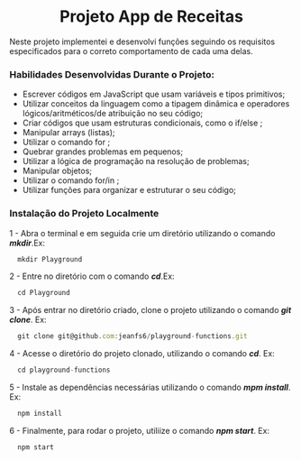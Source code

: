 <h1 align="center">Projeto App de Receitas</h1>

Neste projeto implementei e desenvolvi funções seguindo os requisitos especificados para o correto comportamento de cada uma delas.


### Habilidades Desenvolvidas Durante o Projeto:

- Escrever códigos em JavaScript que usam variáveis e tipos primitivos;
- Utilizar conceitos da linguagem como a tipagem dinâmica e operadores lógicos/aritméticos/de atribuição no seu código;
- Criar códigos que usam estruturas condicionais, como o if/else ;
- Manipular arrays (listas);
- Utilizar o comando for ;
- Quebrar grandes problemas em pequenos;
- Utilizar a lógica de programação na resolução de problemas;
- Manipular objetos;
- Utilizar o comando for/in ;
- Utilizar funções para organizar e estruturar o seu código;


### Instalação do Projeto Localmente

1 - Abra o terminal e em seguida crie um diretório utilizando o comando ***mkdir***.Ex:
```javascript
  mkdir Playground
```
2 - Entre no diretório com o comando ***cd***.Ex:
```javascript
  cd Playground
```
3 - Após entrar no diretório criado, clone o projeto utilizando o comando ***git clone***. Ex:
```javascript
  git clone git@github.com:jeanfs6/playground-functions.git
```

4 - Acesse o diretório do projeto clonado, utilizando o comando ***cd***. Ex:
```javascript
  cd playground-functions
```
5 - Instale as dependências necessárias utilizando o comando ***mpm install***. Ex:
```javascript
  npm install
  ```
6 - Finalmente, para rodar o projeto,  utiliize o comando ***npm start***. Ex:
```javascript
  npm start
  ```






